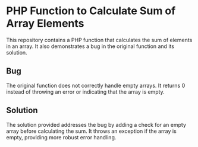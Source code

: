 # PHP Function to Calculate Sum of Array Elements

This repository contains a PHP function that calculates the sum of elements in an array. It also demonstrates a bug in the original function and its solution.

## Bug

The original function does not correctly handle empty arrays. It returns 0 instead of throwing an error or indicating that the array is empty. 

## Solution

The solution provided addresses the bug by adding a check for an empty array before calculating the sum. It throws an exception if the array is empty, providing more robust error handling.